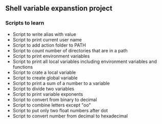 ## Shell variable expanstion project
### Scripts to learn
* Script to write  alias with value
* Script to print current user name
* Script to add action folder to PATH
* Script to count number of directories that are in a path
* Script to print environment variables
* Script to print all local variables including environment variables and functions
* Script to crate a  local variable
* Script to create global variable
* Script to print a sum of a number to a variable
* Script to divide two variables
* Script to print variable exponents
* Script to convert from binary to decimal
* Script to combine letters except "oo"
* Script to put only two float numbers after dot
* Script to convert number from decimal to hexadecimal